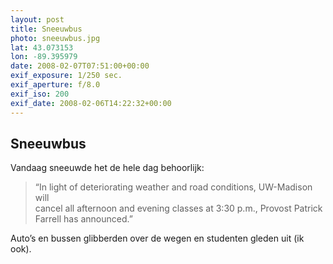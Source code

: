 ```yaml
---
layout: post
title: Sneeuwbus
photo: sneeuwbus.jpg
lat: 43.073153
lon: -89.395979
date: 2008-02-07T07:51:00+00:00
exif_exposure: 1/250 sec.
exif_aperture: f/8.0
exif_iso: 200
exif_date: 2008-02-06T14:22:32+00:00
---
```


## Sneeuwbus

<p>Vandaag sneeuwde het de hele dag behoorlijk:</p>
<blockquote><p>“In light of deteriorating weather and road conditions, UW-Madison will<br>
cancel all afternoon and evening classes at 3:30 p.m., Provost Patrick<br>
Farrell has announced.”</p></blockquote>
<p>Auto’s en bussen glibberden over de wegen en studenten gleden uit (ik ook).</p>

